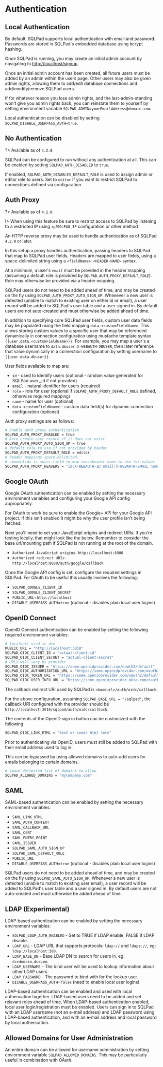 # Authentication

## Local Authentication

By default, SQLPad supports local authentication with email and password. Passwords are stored in SQLPad's embedded database using bcrypt hashing.

Once SQLPad is running, you may create an initial admin account by navigating to [http://localhost/signup](http://localhost/signup).

Once an initial admin account has been created, all future users must be added by an admin within the users page. Other users may also be given admin rights, allowing them to add/edit database connections and add/modify/remove SQLPad users.

If for whatever reason you lose admin rights, and the last-admin-standing won't give you admin rights back, you can reinstate them to yourself by setting environment variable `SQLPAD_ADMIN=yourEmailAddress@domain.com`.

Local authentication can be disabled by setting `SQLPAD_DISABLE_USERPASS_AUTH=true`.

## No Authentication

?> Available as of `4.2.0`

SQLPad can be configured to run without any authentication at all. This can be enabled by setting `SQLPAD_AUTH_DISABLED` to `true`.

If enabled, `SQLPAD_AUTH_DISABLED_DEFAULT_ROLE` is used to assign admin or editor role to users. Set to `editor` if you want to restrict SQLPad to connections defined via configuration.

## Auth Proxy

?> Available as of `4.2.0`

!> When using this feature be sure to restrict access to SQLPad by listening to a restricted IP using `ip`/`SQLPAD_IP` configuration or other method

An HTTP reverse proxy may be used to handle authentication as of SQLPad `4.2.0` or later.

In this setup a proxy handles authentication, passing headers to SQLPad that map to SQLPad user fields. Headers are mapped to user fields, using a space-delimited string using a `<fieldName>:<HEADER-NAME>` syntax.

At a minimum, a user's `email` must be provided in the header mapping (assuming a default role is provided by `SQLPAD_AUTH_PROXY_DEFAULT_ROLE`). Role may otherwise be provided via a header mapping.

SQLPad users do not need to be added ahead of time, and may be created on the fly using `SQLPAD_AUTH_PROXY_AUTO_SIGN_UP`. Whenever a new user is detected (unable to match to existing user on either id or email), a user record will be added to SQLPad's user table and a user signed in. By default users are not auto-created and must otherwise be added ahead of time.

In addition to specifying core SQLPad user fields, custom user data fields may be populated using the field mapping `data.<customFieldName>`. This allows storing custom values to a specific user that may be referenced dynamically in connection configuration using mustache template syntax `{{user.data.<customFieldName>}}`. For example, you may map a user's a database username to `data.dbuser:X-WEBAUTH-DBUSER`, then later reference that value dynamically in a connection configuration by setting username to `{{user.data.dbuser}}`.

User fields available to map are:

- `id` - used to identify users (optional - random value generated for SQLPad user.\_id if not provided)
- `email` - natural identifier for users (required)
- `role` - role for user (optional if `SQLPAD_AUTH_PROXY_DEFAULT_ROLE` defined, otherwise required mapping)
- `name` - name for user (optional)
- `data.<customFieldName>` - custom data field(s) for dynamic connection configuration (optional)

Auth proxy settings are as follows:

```sh
# Enable auth proxy authentication
SQLPAD_AUTH_PROXY_ENABLED = true
# Auto create user record if it does not exist
SQLPAD_AUTH_PROXY_AUTO_SIGN_UP = true
# default role to use if not provided by header
SQLPAD_AUTH_PROXY_DEFAULT_ROLE = editor
# header mappings space-delimited.
# convention is <user-field-to-map-to>:<header-name-to-use-for-value>
SQLPAD_AUTH_PROXY_HEADERS = "id:X-WEBAUTH-ID email:X-WEBAUTH-EMAIL name:X-WEBAUTH-NAME role:X-WEBAUTH-ROLE data.customField:X-WEBAUTH-CUSTOM-FIELD"
```

## Google OAuth

Google OAuth authentication can be enabled by setting the necessary environment variables and configuring your Google API config appropriately.

For OAuth to work be sure to enable the Google+ API for your Google API project. If this isn't enabled it might be why the user profile isn't being fetched.

Next you'll need to set your JavaScript origins and redirect URIs. If you're testing locally, that might look like the below. Remember to consider the base url/mounting path if SQLPad is not running at the root of the domain.

- `Authorized JavaScript origins`: `http://localhost:8080`
- `Authorized redirect URIs`: `http://localhost:8080/auth/google/callback`

Once the Google API config is set, configure the required settings in SQLPad.
For OAuth to be useful this usually involves the following:

- `SQLPAD_GOOGLE_CLIENT_ID`
- `SQLPAD_GOOGLE_CLIENT_SECRET`
- `PUBLIC_URL`=`http://localhost`
- `DISABLE_USERPASS_AUTH`=`true` (optional - disables plain local user logins)

## OpenID Connect

OpenID Connect authentication can be enabled by setting the following required environment variables:

```sh
# localhost used in dev
PUBLIC_URL = "http://localhost:3010"
SQLPAD_OIDC_CLIENT_ID = "actual-client-id"
SQLPAD_OIDC_CLIENT_SECRET = "actual-client-secret"
# URLs will vary by provider
SQLPAD_OIDC_ISSUER = "https://some.openidprovider.com/oauth2/default"
SQLPAD_OIDC_AUTHORIZATION_URL = "https://some.openidprovider.com/oauth2/default/v1/authorize"
SQLPAD_OIDC_TOKEN_URL = "https://some.openidprovider.com/oauth2/default/v1/token"
SQLPAD_OIDC_USER_INFO_URL = "https://some.openidprovider.okta.com/oauth2/default/v1/userinfo"
```

The callback redirect URI used by SQLPad is `<baseurl>/auth/oidc/callback`.

For the above configuration, assuming `SQLPAD_BASE_URL = "/sqlpad"`, the callback URI configured with the provider should be `http://localhost:3010/sqlpad/auth/oidc/callback`.

The contents of the OpenID sign in button can be customized with the following

```sh
SQLPAD_OIDC_LINK_HTML = "text or inner html here"
```

Prior to authenticating via OpenID, users must still be added to SQLPad with their email address used to log in.

This can be bypassed by using allowed domains to auto-add users for emails belonging to certain domains.

```sh
# space delimited list of domains to allow
SQLPAD_ALLOWED_DOMAINS = "mycompany.com"
```

## SAML

SAML-based authentication can be enabled by setting the necessary environment variables:

- `SAML_LINK_HTML`
- `SAML_AUTH_CONTEXT`
- `SAML_CALLBACK_URL`
- `SAML_CERT`
- `SAML_ENTRY_POINT`
- `SAML_ISSUER`
- `SQLPAD_SAML_AUTO_SIGN_UP`
- `SQLPAD_SAML_DEFAULT_ROLE`
- `PUBLIC_URL`
- `DISABLE_USERPASS_AUTH`=`true` (optional - disables plain local user logins)

SQLPad users do not need to be added ahead of time, and may be created on the fly using `SQLPAD_SAML_AUTO_SIGN_UP`. Whenever a new user is detected (unable to match to existing user email), a user record will be added to SQLPad's user table and a user signed in. By default users are not auto-created and must otherwise be added ahead of time.

## LDAP (Experimental)

LDAP-based authentication can be enabled by setting the necessary environment variables:

- `SQLPAD_LDAP_AUTH_ENABLED` - Set to TRUE if LDAP enable, FALSE if LDAP disable.
- `LDAP_URL` - LDAP URL that supports protocols: `ldap://` and `ldaps://`, eg: `ldap://localhost:389`.
- `LDAP_BASE_DN` - Base LDAP DN to search for users in, eg: `dc=domain,dc=com`.
- `LDAP_USERNAME` - The bind user will be used to lookup information about other LDAP users.
- `LDAP_PASSWORD` - The password to bind with for the lookup user.
- `DISABLE_USERPASS_AUTH`=`false` (need to enable local user logins)

LDAP-based authentication can be enabled and used with local authencation together. LDAP-based users need to be added and set relavant roles ahead of time. When LDAP-based authentication enabled, local user login/registration must be enabled. Users can sign in to SQLPad with an LDAP username (not an e-mail address) and LDAP password using LDAP-based authentication, and with an e-mail address and local password by local authencation.

## Allowed Domains for User Administration

An entire domain can be allowed for username administration by setting enviornment variable `SQLPAD_ALLOWED_DOMAINS`. This may be particularly useful in combination with OAuth.
